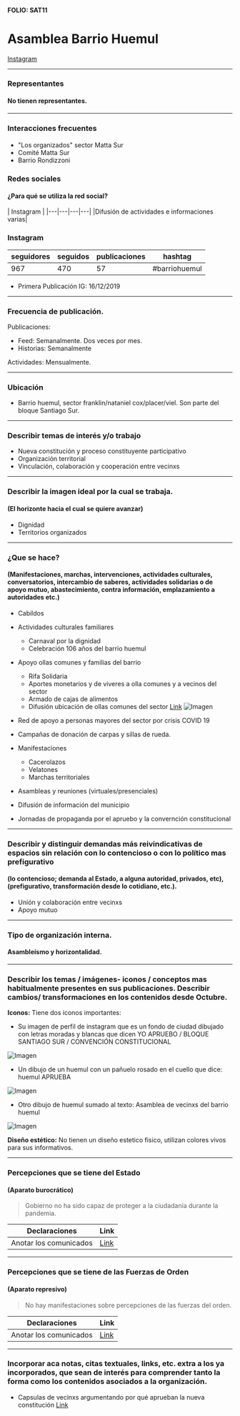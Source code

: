 #### FOLIO: SAT11
# Asamblea Barrio Huemul

[Instagram](https://www.instagram.com/asambleabarriohuemul/)

---

### Representantes
#### No tienen representantes.

---
### Interacciones frecuentes
#### 
* "Los organizados" sector Matta Sur
* Comité Matta Sur
* Barrio Rondizzoni


### Redes sociales
#### ¿Para qué se utiliza la red social?
| Instagram | 
|---|---|---|---|
|Difusión de actividades e informaciones varias|

### **Instagram**
| seguidores | seguidos | publicaciones | hashtag 
|---|---|---|---|
|967|470|57| #barriohuemul

* Primera Publicación IG: 16/12/2019

---
### Frecuencia de publicación.
Publicaciones:
* Feed: Semanalmente. Dos veces por mes.
* Historias: Semanalmente

Actividades: Mensualmente.

---
### Ubicación
* Barrio huemul, sector franklin/nataniel cox/placer/viel. Son parte del bloque Santiago Sur.

---
### Describir temas de interés y/o trabajo
* Nueva constitución y proceso constituyente participativo
* Organización territorial
* Vinculación, colaboración y cooperación entre vecinxs

---
### Describir la imagen ideal por la cual se trabaja.
#### (El horizonte hacia el cual se quiere avanzar)
* Dignidad
* Territorios organizados

---
### ¿Que se hace?
#### (Manifestaciones, marchas, intervenciones, actividades culturales, conversatorios, intercambio de saberes, actividades solidarias o de apoyo mutuo, abastecimiento, contra información, emplazamiento a autoridades etc.)
* Cabildos
* Actividades culturales familiares
    * Carnaval por la dignidad
    * Celebración 106 años del barrio huemul
* Apoyo ollas comunes y familias del barrio
    * Rifa Solidaria
    * Aportes monetarios y de viveres a olla comunes y a vecinos del sector
    * Armado de cajas de alimentos
    * Difusión ubicación de ollas comunes del sector [Link](https://www.instagram.com/p/CCG2VZpJ9o4/)
    ![Imagen](Imagen1SAT11.png)
    
* Red de apoyo a personas mayores del sector por crisis COVID 19
* Campañas de donación de carpas y sillas de rueda. 
* Manifestaciones
    * Cacerolazos
    * Velatones
    * Marchas territoriales
* Asambleas y reuniones (virtuales/presenciales)
* Difusión de información del municipio
* Jornadas de propaganda por el apruebo y la convernción constitucional

---
### Describir y distinguir demandas más reivindicativas de espacios sin relación con lo contencioso o con lo político mas prefigurativo
#### (lo contencioso; demanda al Estado, a alguna autoridad, privados, etc), (prefigurativo, transformación desde lo cotidiano, etc.).
* Unión y colaboración entre vecinxs
* Apoyo mutuo

---
### Tipo de organización interna.
#### Asambleísmo y horizontalidad.

---
### Describir los temas / imágenes- iconos / conceptos mas habitualmente presentes en sus publicaciones. Describir cambios/ transformaciones en los contenidos desde Octubre.

**Iconos:**
Tiene dos iconos importantes:
* Su imagen de perfil de instagram que es un fondo de ciudad dibujado con letras moradas y blancas que dicen YO APRUEBO / BLOQUE SANTIAGO SUR / CONVENCIÓN CONSTITUCIONAL

![Imagen](Imagen2SAT11.png)

* Un dibujo de un huemul con un pañuelo rosado en el cuello que dice: huemul APRUEBA

![Imagen](Imagen4SAT11.png)

* Otro dibujo de huemul sumado al texto: Asamblea de vecinxs del barrio huemul

![Imagen](Imagen3SAT11.png)


**Diseño estético:**
No tienen un diseño estetico fisico, utilizan colores vivos para sus informativos. 

---
### Percepciones que se tiene del Estado
#### (Aparato burocrático)
> Gobierno no ha sido capaz de proteger a la ciudadanía durante la pandemia. 

| Declaraciones | Link | 
|---|---|
|Anotar los comunicados | [Link]() |

---
### Percepciones que se tiene de las Fuerzas de Orden
#### (Aparato represivo)
> No hay manifestaciones sobre percepciones de las fuerzas del orden.

| Declaraciones | Link | 
|---|---|
|Anotar los comunicados | [Link]() |


---
### Incorporar aca notas, citas textuales, links, etc. extra a los ya incorporados, que sean de interés para comprender tanto la forma como los contenidos asociados a la organización.
* Capsulas de vecinxs argumentando por qué aprueban la nueva constitución [Link](https://www.instagram.com/p/CFCayr8pekd/)